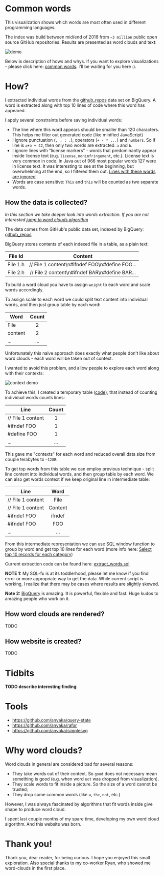 # Common words

This visualization shows which words are most often used in different programming
languages.

The index was build between mid/end of 2016 from `~3 million` public open source
GitHub repositories. Results are presented as word clouds and text:

![demo](https://raw.githubusercontent.com/anvaka/common-words/master/docs/main_screen.png)

Below is description of hows and whys. If you want to explore visualizations -
please click here: [common words](https://anvaka.github.io/common-words/#?lang=js). I'll be waiting for you here :).

# How?

I extracted individual words from the [github_repos](https://bigquery.cloud.google.com/dataset/bigquery-public-data:github_repos)
data set on BigQuery. A word is extracted along with top 10 lines of code where
this word has appeared.

I apply several constraints before saving individual words:

* The line where this word appears should be smaller than 120 characters. This helps
me filter out generated code (like minified JavaScript)
* I ignore punctuation (`, ; : .`), operators (`+ - * ...`) and `numbers`. So if line is
`a+b + 42`, then only two words are extracted: `a` and `b`.
* I ignore lines with "license markers" - words that predominantly appear inside license text
(e.g. `license`, `noninfringement`, etc.). License text is very common in code.
In Java out of 966 most popular words 127 were in license text. It was interesting
to see at the beginning, but overwhelming at the end, so I filtered them out. [Lines with these words are ignored](https://github.com/anvaka/common-words/blob/master/data-extract/ignore/index.js).
* Words are case sensitive: `This` and `this` will be counted as two separate words.

## How the data is collected?

*In this section we take deeper look into words extraction. If you are not interested [jump to word clouds algorithm](#how-word-clouds-are-rendered)*

The data comes from GitHub's public data set, indexed by BigQuery: [github_repos](https://bigquery.cloud.google.com/dataset/bigquery-public-data:github_repos)

BigQuery stores contents of each indexed file in a table, as a plain text:

| File Id   | Content                                       |
| ----------|:---------------------------------------------:|
| File 1.h  | // File 1 content\n#ifndef FOO\n#define FOO...|
| File 2.h  | // File 2 content\n#ifndef BAR\n#define BAR...|

To build a word cloud you have to assign `weight` to each word and scale words accordingly.

To assign scale to each word we could split text content into individual words,
and then just group table by each word:

| Word    | Count|
|---------|:----:|
| File    | 2    |
| content | 2    |
| ...     | ...  |

Unfortunately this naive approach does exactly what people don't like about word
clouds - each word will be taken out of context.

I wanted to avoid this problem, and allow people to explore each word along with
their contexts:

![context demo](https://raw.githubusercontent.com/anvaka/common-words/master/docs/context_demo.gif)

To achieve this, I created a temporary table ([code](https://github.com/anvaka/common-words/blob/master/data-extract/sql/get_all_top_lines.sql)),
that instead of counting individual words counts lines:

| Line              | Count |
|-------------------|:-----:|
| // File 1 content |  1    |
| #ifndef FOO       |  1    |
| #define FOO       |  1    |
| ...               | ...   |

This gave me "contexts" for each word and reduced overall data size from couple terabytes
to `~12GB`.

To get top words from this table we can employ previous technique - split line content
into individual words, and then group table by each word. We can also get words
context if we keep original line in intermediate table:


| Line              | Word     |
|-------------------|:--------:|
| // File 1 content | File     |
| // File 1 content | Content  |
| #ifndef FOO       | ifndef   |
| #ifndef FOO       | FOO      |
| ...               | ...      |

From this intermediate representation we can use SQL window function to group by word
and get top 10 lines for each word (more info here: [Select top 10 records for each category](http://stackoverflow.com/questions/176964/select-top-10-records-for-each-category))

Current extraction code can be found here: [extract_words.sql](https://github.com/anvaka/common-words/blob/master/data-extract/sql/extract_words.sql)

**NOTE 1:** My SQL-fu is at its toddlerhood, please let me know if you find error or
more appropriate way to get the data. While current script is working, I realize that
there may be cases where results are slightly skewed.

**Note 2:** [BigQuery](https://bigquery.cloud.google.com/) is amazing. It is powerful, flexible and fast. Huge kudos
to amazing people who work on it.

## How word clouds are rendered?
TODO

## How website is created?
TODO

# Tidbits

**TODO describe interesting finding**

# Tools

* https://github.com/anvaka/query-state
* https://github.com/anvaka/rafor
* https://github.com/anvaka/simplesvg

# Why word clouds?

Word clouds in general are considered bad for several reasons:

* They take words out of their context. So `good` does not necessary mean something is good (e.g.
when word `not` was dropped from visualization).
* They scale words to fit inside a picture. So the size of a word cannot be trusted;
* They drop some common words (like `a`, `the`, `not`, etc.)

However, I was always fascinated by algorithms that fit words inside give shape to
produce word cloud.

I spent last couple months of my spare time, developing my own word cloud algorithm.
And this website was born.

# Thank you!

Thank you, dear reader, for being curious. I hope you enjoyed this small exploration.
Also special thanks to my co-worker Ryan, who showed me word-clouds in the first
place.
